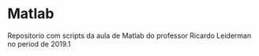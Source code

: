 # Matlab
Repositorio com scripts da aula de Matlab do professor Ricardo Leiderman no period de 2019.1
